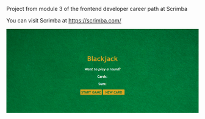 Project from module 3 of the frontend developer career path at Scrimba

You can visit Scrimba at https://scrimba.com/

<img src="blackjack.png" alt="image of finished project" width="650" heigth="550"/>